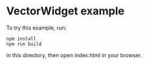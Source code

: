 # VectorWidget example

To try this example, run:

```
npm install
npm run build
```

in this directory, then open index.html in your browser.
